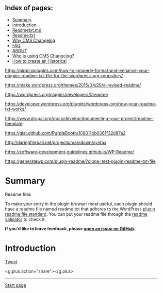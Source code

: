 Index of pages:
---------------

* [Summary](/README.md#Summary)
* [Introduction](/README.md#Introduction)
* [Readmetxt.md](/READMEtxt.md)
* [Readme.txt](/README.txt)
* [Why CMS Changelog](/WHY.md)
* [FAQ](/FAQ.md)
* [ABOUT](/ABOUT.md)
* [Who is using CMS Changelog?](/USERS.md)
* [How to create an Historical](/HISTORICAL.md)

https://pippinsplugins.com/how-to-properly-format-and-enhance-your-plugins-readme-txt-file-for-the-wordpress-org-repository/

https://make.wordpress.org/themes/2015/04/29/a-revised-readme/

https://wordpress.org/plugins/developers/#readme

https://developer.wordpress.org/plugins/wordpress-org/how-your-readme-txt-works/

https://www.drupal.org/docs/develop/documenting-your-project/readme-template

https://gist.github.com/PurpleBooth/109311bb0361f32d87a2

http://daringfireball.net/projects/markdown/syntax

https://software-development-guidelines.github.io/WP-Readme/

https://generatewp.com/plugin-readme/?clone=test-plugin-readme-txt-file
# <a name="Summary"></a>Summary
Readme files

To make your entry in the plugin browser most useful, each plugin should have a readme file named readme.txt that adheres to the WordPress [plugin readme file standard](https://wordpress.org/plugins/files/2016/06/readme.txt). You can put your readme file through the [readme validator](https://wordpress.org/plugins/developers/readme-validator/) to check it. 
  
**If you'd like to leave feedback, please [open an issue on GitHub](https://github.com/colomet/CMSchangelog/issues).**
  

# <a name="Introduction"></a>Introduction


   <a href="https://twitter.com/share" class="twitter-share-button" data-show-count="false">Tweet</a><script async src="//platform.twitter.com/widgets.js" charset="utf-8"></script>
   
   <script src="https://apis.google.com/js/platform.js" async defer></script>
   <g:plus action="share"></g:plus>
 
---



[Start page](./)
